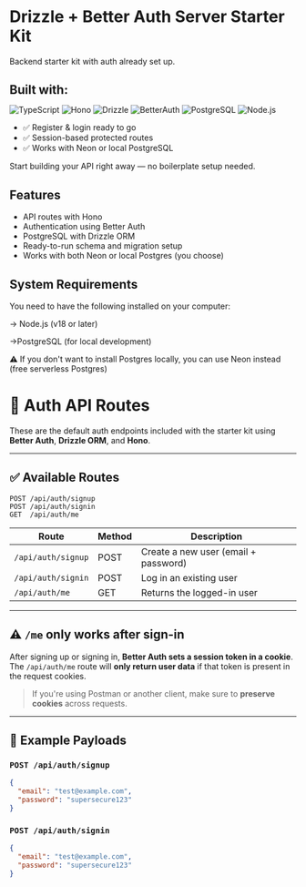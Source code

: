 # Drizzle + Better Auth Server Starter Kit

Backend starter kit with auth already set up.

<h2 style="margin-bottom: 0.5rem;">Built with:</h2>
<p>
  <img alt="TypeScript" src="https://img.shields.io/badge/typescript-007ACC?style=for-the-badge&logo=typescript&logoColor=white"/>
  <img alt="Hono" src="https://img.shields.io/badge/hono-E36002?style=for-the-badge&logo=hono&logoColor=white"/>
  <img alt="Drizzle" src="https://img.shields.io/badge/drizzle-43853D?style=for-the-badge&logo=drizzle&logoColor=white"/>
  <img alt="BetterAuth" src="https://img.shields.io/badge/betterauth-333333?style=for-the-badge&logo=fusionauth&logoColor=white"/>
  <img alt="PostgreSQL" src="https://img.shields.io/badge/postgres-%23336791.svg?style=for-the-badge&logo=postgresql&logoColor=white"/>  
  <img alt="Node.js" src="https://img.shields.io/badge/node-43853D?style=for-the-badge&logo=node.js&logoColor=white"/>
</p>

- ✅ Register & login ready to go
- ✅ Session-based protected routes
- ✅ Works with Neon or local PostgreSQL

Start building your API right away — no boilerplate setup needed.


## Features

- API routes with Hono
- Authentication using Better Auth
- PostgreSQL with Drizzle ORM
- Ready-to-run schema and migration setup
- Works with both Neon or local Postgres (you choose)

## System Requirements

You need to have the following installed on your computer:

→ Node.js (v18 or later)

 →PostgreSQL (for local development)
 
 ⚠️ If you don't want to install Postgres locally, you can use Neon instead (free serverless Postgres)


# 🔐 Auth API Routes

These are the default auth endpoints included with the starter kit using **Better Auth**, **Drizzle ORM**, and **Hono**.

---

## ✅ Available Routes

```http
POST /api/auth/signup
POST /api/auth/signin
GET  /api/auth/me
```

| Route              | Method | Description                            |
|-------------------|--------|----------------------------------------|
| `/api/auth/signup`| POST   | Create a new user (email + password)   |
| `/api/auth/signin`| POST   | Log in an existing user                |
| `/api/auth/me`    | GET    | Returns the logged-in user             |

---

## ⚠️ `/me` only works after sign-in

After signing up or signing in, **Better Auth sets a session token in a cookie**.  
The `/api/auth/me` route will **only return user data** if that token is present in the request cookies.

> If you're using Postman or another client, make sure to **preserve cookies** across requests.

---

## 🧪 Example Payloads

### `POST /api/auth/signup`

```json
{
  "email": "test@example.com",
  "password": "supersecure123"
}
```

### `POST /api/auth/signin`

```json
{
  "email": "test@example.com",
  "password": "supersecure123"
}
```
